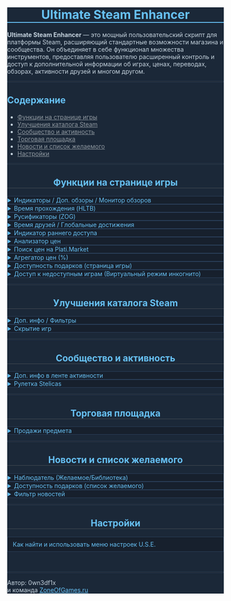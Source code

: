 <div style="color: #c6d4df; background-color: #1b2838;">
<center>
<h1 style="color: #67c1f5; border-bottom: 2px solid #67c1f5;">Ultimate Steam Enhancer</h1>
</center>
<p><strong>Ultimate Steam Enhancer</strong> — это мощный пользовательский скрипт для платформы Steam, расширяющий стандартные возможности магазина и сообщества. Он объединяет в себе функционал множества инструментов, предоставляя пользователю расширенный контроль и доступ к дополнительной информации об играх, ценах, переводах, обзорах, активности друзей и многом другом.
</p>
<hr style="border: 1px solid #2a3f5a;">
<h2 style="color: #67c1f5;">Содержание</h2>
<ul>
<li><a href="#gamePage_features" style="color: #8f98a0;">Функции на странице игры</a></li>
<li><a href="#catalog_features" style="color: #8f98a0;">Улучшения каталога Steam</a></li>
<li><a href="#community_features" style="color: #8f98a0;">Сообщество и активность</a></li>
<li><a href="#market_features" style="color: #8f98a0;">Торговая площадка</a></li>
<li><a href="#news_wishlist_features" style="color: #8f98a0;">Новости и список желаемого</a></li>
<li><a href="#main_settings" style="color: #8f98a0;">Настройки</a></li>
</ul>
<hr style="border: 1px solid #2a3f5a;">
<div id="gamePage_features">
<h2 style="color: #67c1f5; border-bottom: 1px solid #444a52;">
<center>Функции на странице игры</center>
</h2>
<details style="background-color: #17202d; border: 1px solid #2a3f5a;"><summary style="color: #67c1f5;">Индикаторы / Доп. обзоры / Монитор обзоров</summary><div style="border-top: 1px solid #2a3f5a;">
<p><strong>Что делает:</strong></p>
<ol>
<li>Отображает значки-индикаторы наличия русского языка (интерфейс, озвучка, субтитры) прямо на странице игры.</li>
<br>
<li>Добавляет под стандартными обзорами блок с расширенной статистикой<br>(загружается по щелчку или автоматически, если включена опция):
<ul>
<li><strong>Тотальные:</strong> Все обзоры Steam (включая активации ключами).</li>
<li><strong>Безкитайские:</strong> Обзоры за исключением написанных на китайском языке.</li>
<li><strong>Русские:</strong> Только обзоры на русском языке.</li>
</ul>
</li>
<br>
<center><img src="https://i.imgur.com/fcdZh8b.png" alt="[Пример индикаторов и дополнительных обзоров на странице игры]" style="border: 1px solid #333;"></center>
<br>
<li>Модальные окна:
<ul>
<li>При щелчке по строке "Русские" открывается окно с актуальными <strong>русскоязычными обзорами</strong> для этой игры.</li>
<img src="https://i.imgur.com/MOEyAlM.png" alt="[Модальное окно с русскоязычными обзорами]" style="border: 1px solid #333;">
<br>
<li>При щелчке по строке "Тотальные" открывается окно <strong>"Глобальный монитор обзоров"</strong>. Этот инструмент позволяет собрать (по кнопке "Собрать") и визуализировать статистику обзоров по <strong>27 языкам</strong> Steam. Он показывает таблицу с рейтингом языков по количеству обзоров и доле в общей массе, а также интерактивную круговую диаграмму для наглядного представления.</li>
<img src="https://i.imgur.com/2azVyAW.png" alt="[Глобальный монитор обзоров с таблицей и диаграммой]" style="border: 1px solid #333;">
</ul>
</li>
</ol>
<div style="margin-top: 15px; margin-left: 15px; margin-right: 15px; margin-bottom: 10px; padding: 10px; background-color: rgba(255, 179, 0, 0.1); border: 1px solid rgba(255, 179, 0, 0.4); border-radius: 4px; font-size: 0.95em; line-height: 1.4;">
<p style="margin: 0 0 5px 0; font-weight: bold; color: #FFB300;">⚠️ Важное замечание о зависимостях:</p>
<p style="margin: 0; color: #c6d4df;">Отключение этого модуля приведет к автоматическому отключению или нарушению корректной работы модулей «Время прохождения (HLTB)», «Русификаторы (ZOG)» и «Время друзей / Глобальные достижения», так как они критически зависят от его функционала по отображению элементов на странице игры.</p>
</div>
</div>
</details>
<details style="background-color: #17202d; border: 1px solid #2a3f5a;"><summary style="color: #67c1f5;">Время прохождения (HLTB)</summary><div style="border-top: 1px solid #2a3f5a;"><p><strong>Что делает:</strong><br>Добавляет компактный блок с информацией о времени прохождения игры, полученной с популярного сайта HowLongToBeat.com.</p>
<p>Показывает среднее время для разных стилей:</p>
<ul>
<li>Только основной сюжет.</li>
<li>Сюжет + дополнительные задания.</li>
<li>Полное прохождение (100%).</li>
<li>Усредненное время для всех стилей.</li>
</ul>
<p>Рядом со временем указывается количество игроков, на чьих данных основана статистика.<br>Поиск игры в базе HLTB идет по названию, при неоднозначности предлагается выбор из похожих вариантов.</p>
<center><img src="https://i.imgur.com/6tgxA2s.png" alt="[Пример отображения времени прохождения с HowLongToBeat]" style="border: 1px solid #333;"></center>
</div>
</details>
<details style="background-color: #17202d; border: 1px solid #2a3f5a;"><summary style="color: #67c1f5;">Русификаторы (ZOG)</summary><div style="border-top: 1px solid #2a3f5a;"><p><strong>Что делает:</strong><br>Добавляет блок с информацией о наличии русификаторов для игры на сайте ZoneOfGames.ru.</p>
<p>В блоке отображается:</p>
<ul>
<li>Название игры (ведет на страницу игры в базе ZOG).</li>
<li>Список доступных русификаторов. Каждая запись является ссылкой на соответствующий файл/страницу на ZOG.</li>
<li>Если переводы не найдены, выводится соответствующее сообщение.</li>
</ul>
<p>Поиск происходит в <strong>реальном времени</strong>. Скрипт автоматически определяет название игры, выполняет поиск по алфавитному указателю на ZoneOfGames.ru и предлагает вам выбрать наиболее точное совпадение.</p>
<center><img src="https://i.imgur.com/XgAVWAp.png" alt="[Пример отображения информации о русификаторах с ZOG]" style="border: 1px solid #333;"></center>
</div>
</details>
<details style="background-color: #17202d; border: 1px solid #2a3f5a;"><summary style="color: #67c1f5;">Время друзей / Глобальные достижения</summary><div style="border-top: 1px solid #2a3f5a;"><p><strong>Что делает:</strong><br>Отображает блок с информацией о времени, которое ваши друзья провели в этой игре, а также о статистике глобальных достижений Steam.</p>
<p><strong>Время друзей:</strong></p>
<ul>
<li>Максимальное время прохождения (И ник друга со ссылкой).</li>
<li>Среднее время прохождения (и указание количества друзей, по которым высчитывалось среднее).</li>
<li>Минимальное время прохождения.</li>
</ul>
<p><strong>Глобальные достижения:</strong></p>
<ul>
<li>Процент "платины" (процент получивших самое редкое достижение).</li>
<li>Средний прогресс выполнения всех достижений.</li>
</ul>
<p>Данные загружаются при раскрытии блока.</p>
<center><img src="https://i.imgur.com/9TaMCbZ.png" alt="[Пример отображения времени друзей и статистики достижений]" style="border: 1px solid #333;"></center>
<p><strong>Модуль адаптирован для работы на страницах недоступных игр</strong>, открытых с помощью "виртуального режима инкогнито", и отображает на них информацию о друзьях, владеющих игрой.</p>
        <center><img src="https://i.imgur.com/6jbZ03L.png" alt="[Изображение: Пример]" style="max-width: 100%; height: auto; border-radius: 4px; border: 1px solid #333; margin-top: 10px; margin-bottom: 10px; display: block; margin-left: auto; margin-right: auto;"></center>
</div>
</details>
<details style="background-color: #17202d; border: 1px solid #2a3f5a;"><summary style="color: #67c1f5;">Индикатор раннего доступа</summary><div style="border-top: 1px solid #2a3f5a;"><p><strong>Что делает:</strong><br>Показывает небольшую плашку над изображением игры с информацией о статусе раннего доступа (Early Access).</p>
<ul>
<li><strong>Если игра еще в раннем доступе:</strong> Отображается, сколько времени игра уже находится в нем<br>(например, "В раннем доступе уже 1 год и 3 месяца").</li>
<img src="https://i.imgur.com/6iGlcTf.png" alt="[Пример индикатора для игры в активном раннем доступе]" style="border: 1px solid #333;">
<br>
<li><strong>Если игра вышла из раннего доступа:</strong> Отображается, сколько времени игра провела в нем до релиза<br>(например, "Вышла спустя 2 года раннего доступа").</li>
<img src="https://i.imgur.com/SPzJrpi.png" alt="[Пример индикатора для игры, вышедшей из раннего доступа]" style="border: 1px solid #333;">
</ul>
<p>Расчет времени динамический. Использует даты со страницы Steam.<br>А также может подтягивать дату старта раннего доступа из собственной базы для вышедших игр, если Steam ее не показывает.</p>
</div>
</details>
<details style="background-color: #17202d; border: 1px solid #2a3f5a;"><summary style="color: #67c1f5;">Анализатор цен</summary><div style="border-top: 1px solid #2a3f5a;">
<p><strong>Что делает:</strong><br>Добавляет кнопку "Анализатор цен" на страницу игры. Этот инструмент позволяет анализировать региональные цены двумя способами:<br>в рублях (по умолчанию) и в долларах США (переключаемый режим).</p>
<p>После нажатия кнопки "Сбор данных" в специальном окне, модуль выполняет следующее в зависимости от выбранного режима:</p>
<div style="margin-top: 10px; margin-bottom: 10px;">
<h4 style="color: #67c1f5; margin-bottom: 5px; margin-top:0;">Режим Рублей (по умолчанию):</h4>
<ul>
<li>Определяет AppID текущей игры и запрашивает цены через официальное API Steam (<code>IStoreBrowseService/GetItems</code>) для множества регионов.</li>
<li>В качестве базы для расчета <strong>рекомендованной рублевой цены</strong> используется цена в США (USD).</li>
<li>Цены из всех регионов, включая Россию, <strong>конвертируются в рубли</strong> по актуальным обменным курсам для прямого сопоставления.</li>
<li>Производится ключевое сравнение: фактическая цена в российском Steam сопоставляется с <strong>официально рекомендованной Valve ценой для России</strong>. Отклонения подсвечиваются.</li>
<li>Отображается <strong>рейтинг российской цены</strong> среди всех проанализированных стран, позволяя увидеть её место от самой дешёвой к самой дорогой в рублевом эквиваленте.</li>
</ul>
</div>
<div style="margin-bottom: 10px;">
<h4 style="color: #67c1f5; margin-bottom: 5px; margin-top:0;">Режим Долларов США (переключаемый):</h4>
<ul>
<li>Активируется кнопкой "USD" в окне анализатора. Интерфейс и названия валют <strong>переключаются на английский язык</strong>.</li>
<li>Цены всех регионов также запрашиваются через API Steam и <strong>конвертируются в доллары США</strong>.</li>
<li>Цена в США используется как <strong>базовый ориентир (100%)</strong> для сравнения с ценами других регионов.</li>
<li>Отображается <strong>процентное отклонение</strong> цен других регионов от цены в США.</li>
<li>Представляется общий рейтинг всех региональных цен в долларовом эквиваленте.</li>
<li>Этот режим полезен для оценки ценовой политики при общении с разработчиками/издателями.</li>
</ul>
</div>
<p><i>Примечание: Если игра в США бесплатна или цена для нее не найдена, возможности анализа в обоих режимах могут быть ограничены. Вся собранная информация представляется в модальном окне.</i></p>
<div style="background-color: rgba(103, 193, 245, 0.1); border: 1px solid rgba(103, 193, 245, 0.35); padding: 10px; margin-top:15px; border-radius: 4px;">
<p style="color: #67c1f5; font-weight: bold; margin-top:0; margin-bottom:5px;">⚠️ Важная информация:</p>
<p style="color: #c6d4df; margin-bottom:0; margin-top:0;">Каждый полный сбор данных подразумевает отправку <strong>~41 запроса</strong> к серверам Steam (точное количество зависит от числа доступных регионов). Пожалуйста, используйте эту функцию обдуманно. Частое нажатие кнопки на разных играх в течение короткого периода времени может привести к временному ограничению доступа к API Steam (обычно на 5-15 минут).</p>
</div><br>
<center><img src="https://i.imgur.com/OzebvaA.png" alt="[Пример работы анализатора региональных цен]" style="border: 1px solid #333; max-width: 100%; height: auto;"></center>
</div>
</details>
<details style="background-color: #17202d; border: 1px solid #2a3f5a;"><summary style="color: #67c1f5;">Поиск цен на Plati.Market</summary><div style="border-top: 1px solid #2a3f5a;"><p><strong>Что делает:</strong><br>Добавляет кнопку "Plati" рядом с кнопкой "В желаемое" на странице игры.<br>Нажатие открывает полноэкранное окно для поиска предложений по этой игре на торговой площадке Plati.Market.</p>
<p><strong>Возможности окна поиска:</strong></p>
<ul>
<li>Автозаполнение поиска названием текущей игры.</li>
<li>Ручной ввод и поиск.</li>
<li>Подсказки при вводе (API Plati).</li>
<li>Сортировка по цене, продажам, релевантности, названию, дате, рейтингу продавца и др.</li>
<li>Фильтрация по цене (RUR, USD, EUR, UAH), продажам, рейтингу, наличию плохих отзывов/возвратов, участию в скидках, дате добавления.</li>
<li>Исключение товаров по ключевым словам (панель справа).</li>
<li>Сохранение фильтров, сортировки, валюты и исключений.</li>
</ul>
<p>Используются официальные API Plati.Market.</p>
<center><img src="https://i.imgur.com/j1TGmY8.png" alt="[Модальное окно поиска цен на Plati.Market]" style="border: 1px solid #333;"></center>
</div>
</details>
<details style="background-color: #17202d; border: 1px solid #2a3f5a;"><summary style="color: #67c1f5;">Агрегатор цен (%)</summary><div style="border-top: 1px solid #2a3f5a;"><p><strong>Что делает:</strong><br>Добавляет кнопку "%" рядом с кнопкой "В желаемое" на странице игры.<br>Нажатие открывает модальное окно с ценами на эту игру из различных цифровых магазинов.</p>
<p><strong>Возможности окна агрегатора:</strong></p>
<ul>
<li>Отображение предложений из магазинов: SteamBuy, Playo, SteamPay, Gabestore, GamersBase, Igromagaz, GamesForFarm, Gamazavr, GameRay, KupiKod, KeysForGamers, Zaka-zaka, Buka, GGSEL, Plati.Market и текущей страницы Steam.</li>
<li>Конвертация валют: Возможность переключения отображения всех цен между рублями (RUB) и долларами США (USD).</li>
<li>Сортировка по цене, проценту скидки, сумме скидки, названию.</li>
<li>Фильтрация по диапазону цен, проценту и сумме скидки, наличию скидки, названию (слова через ";"), магазинам.</li>
<li>Исключение товаров по ключевым словам.</li>
<li>Сохранение состояния фильтров, сортировки и исключений.</li>
<li>Экспорт и импорт списка исключений для удобного переноса и резервного копирования.</li>
</ul>
<details style="background-color: #111a24; border: 1px solid #2a3f5a; margin-top: 15px; margin-bottom: 15px; padding: 5px 10px; border-radius: 3px;"><summary style="color: #8f98a0; cursor: pointer;">Список рекомендуемых исключений</summary>
<div style="border-top: 1px solid #2a3f5a; margin-top: 8px; padding-top: 8px;">
<p style="margin-top: 0; color: #c6d4df;">Нажмите кнопку импорта (<strong>→</strong>) и вставьте в появившееся окно следующий текст:</p>
<pre style="background-color: #10151d; border: 1px solid #333; padding: 10px; border-radius: 4px; font-family: Consolas, 'Courier New', monospace; font-size: 0.9em; white-space: pre-wrap; word-break: break-all; color: #c6d4df;">онлайн,оффлайн,dlc,аккаунт,ps4,xbox,digi361,ibloodrue,mangarded,siparisapp,multimarket,trustytop,cyber steam shop,boostgame,cloud-gaming.store,promarket88,offline,-seyter-,paul fox,sirdjinn,аренда,4ilgames,keks12,damhubmarket,nt-store,ps5,@mediasoft,dofamine game,hactier,alz0n,top-games,solo29,nerd shop,1gamestore,tobeclosertoyou</pre>
</div>
</details>
<p>Использует различные методы для получения цен (API, парсинг HTML).</p>
<center><img src="https://i.imgur.com/DcidcTe.png" alt="[Пример интерфейса агрегатора цен]" style="border: 1px solid #333;"></center>
</div>
</details>
<details style="background-color: #17202d; border: 1px solid #2a3f5a;"><summary style="color: #67c1f5;">Доступность подарков (страница игры)</summary><div style="border-top: 1px solid #2a3f5a;"><p><strong>Что делает:</strong><br>Добавляет кнопку "GIFT" в блок с кнопкой "В желаемое" на странице игры.</p>
<p>Нажатие открывает окно, где можно:</p>
<ul>
<li>Выбрать регион друга из списка.</li>
<li>Нажать "Узнать", чтобы запросить цену игры в этом регионе.</li>
<li>Увидеть цену друга (сконвертированную в вашу валюту), процент разницы и вердикт (<span style="color:#77dd77;">Можно подарить</span> / <span style="color:#ff6961;">Нельзя подарить</span>), основанный на правилах Steam о разнице цен (±10%).</li>
</ul>
<p>Использует те же механизмы получения цен и курсов валют, что и помощник для списка желаемого.</p>
<center><img src="https://i.imgur.com/jDdf4pR.png" alt="[Пример работы помощника подарков на странице игры]" style="border: 1px solid #333;"></center>
</div>
</details>
<details style="background-color: #17202d; border: 1px solid #2a3f5a;"><summary style="color: #67c1f5;">Доступ к недоступным играм (Виртуальный режим инкогнито)</summary><div style="border-top: 1px solid #2a3f5a;"><p><strong>Что делает:</strong><br>Позволяет просматривать страницы игр, недоступных в вашем регионе (которые обычно показывают ошибку "Ой, извините..."), и использовать на них большинство функций расширения.</p>
<center><img src="https://i.imgur.com/TGmRkOP.png" alt="[Пример работы виртуального режима инкогнито]" style="border: 1px solid #333; max-width: 100%; height: auto;"></center>
<p><strong>Принцип работы:</strong></p>
<ul>
<li>При заходе на заблокированную страницу скрипт автоматически в фоновом режиме получает временную анонимную сессию от Steam.</li>
<li>Используя эту сессию, он запрашивает страницу игры для другого региона (США), но с русским языком.</li>
<li>Скрипт автоматически проходит проверку возраста, если она требуется.</li>
<li>Полученный "разблокированный" код страницы полностью заменяет собой содержимое текущей вкладки, позволяя вам видеть полноценную страницу игры, не покидая ее.</li>
<li>После этого все модули U.S.E. перезапускаются, чтобы корректно работать на новой странице.</li>
</ul>
<div style="background-color: rgba(103, 193, 245, 0.1); border: 1px solid rgba(103, 193, 245, 0.35); padding: 10px; margin-top:15px; border-radius: 4px;">
<p style="color: #67c1f5; font-weight: bold; margin-top:0; margin-bottom:5px;">⚠️ Легитимность и безопасность:</p>
<p style="color: #c6d4df; margin-bottom:0; margin-top:0;">Данный метод <strong>не нарушает правила Steam</strong>, так как не использует VPN/прокси, а лишь задействует встроенную функцию Steam для просмотра страниц под другим регионом (<code>?cc=us</code>) в изолированной сессии. Это предназначено <strong>только для просмотра</strong>, совершить покупку таким образом невозможно.</p>
</div><br>
<center><img src="https://i.imgur.com/PpjV7oc.png" alt="[Пример работы виртуального режима инкогнито]" style="border: 1px solid #333; max-width: 100%; height: auto;"></center>
</div>
</details>
</div>
<hr style="border: 1px solid #2a3f5a;">
<div id="catalog_features">
<h2 style="color: #67c1f5; border-bottom: 1px solid #444a52;">
<center>Улучшения каталога Steam</center>
</h2>
<details style="background-color: #17202d; border: 1px solid #2a3f5a;"><summary style="color: #67c1f5;">Доп. инфо / Фильтры</summary><div style="border-top: 1px solid #2a3f5a;"><p><strong>Что делает:</strong><br>Расширяет функционал страницы поиска по каталогу Steam (<a href="https://store.steampowered.com/search/" target="_blank" style="color:#67c1f5;">store.steampowered.com/search/</a>).</p>
<p><strong>При наведении:</strong></p>
<ul>
<li>Появляется всплывающая подсказка слева от строки игры с подробной информацией:<br>издатели, разработчики, серия, отзывы (% и кол-во), статус раннего доступа, поддержка языков, первые 5 меток, краткое описание.</li>
<img src="https://i.imgur.com/U7DYIvJ.png" alt="[Пример дополнительной информации об игре в каталоге]" style="border: 1px solid #333;">
</ul>
<hr style="border: 1px solid #2a3f5a;">
<p><strong>Фильтры (панель справа):</strong></p>
<ul>
<li><strong>Русский перевод:</strong>
<ul>
<li><em>Только текст:</em> Игры с рус. интерфейсом/субтитрами (без озвучки).</li>
<li><em>Озвучка:</em> Игры с русской озвучкой.</li>
<li><em>Без перевода:</em> Игры без русского языка.</li>
</ul>
<img src="https://i.imgur.com/nLfsBzR.png" alt="[Пример фильтрации по русскому переводу в каталоге]" style="border: 1px solid #333;">
</li>
<br>
<li><strong>DLC:</strong>
<ul>
<li><em>Только ваши DLC:</em> Показывает только DLC для игр, которые есть в вашей библиотеке<br>(сами DLC подсвечиваются фиолетовым фоном).</li>
</ul>
<img src="https://i.imgur.com/MqjuXoD.png" alt="[Пример фильтрации DLC в каталоге]" style="border: 1px solid #333;">
</li>
</ul>
<p>Фильтры применяются динамически по мере получения данных от API.</p>
</div>
</details>
<details style="background-color: #17202d; border: 1px solid #2a3f5a;"><summary style="color: #67c1f5;">Скрытие игр</summary><div style="border-top: 1px solid #2a3f5a;"><p><strong>Что делает:</strong><br>Добавляет инструменты для массового скрытия неинтересующих игр прямо со страницы поиска по каталогу.</p>
<p><strong>Элементы интерфейса:</strong></p>
<ul>
<li>Счетчик отображаемых игр (слева вверху).</li>
<li>Чекбокс слева от каждой игры (кроме уже купленных/скрытых/в желаемом) для отметки на скрытие.</li>
<li>Кнопка "Скрыть выбранное" (слева вверху).</li>
</ul>
<p><strong>Принцип работы:</strong></p>
<ol>
<li>Отмечаете чекбоксами игры, которые хотите скрыть.</li>
<li>Нажимаете "Скрыть выбранное".</li>
<li>Скрипт добавляет эти игры в ваш официальный список игнорируемых в Steam и удаляет их элементы со страницы.</li>
</ol>
<p>В отличие от стандартного механизма Steam, элементы полностью удаляются из DOM, что улучшает производительность при работе с большим количеством результатов.</p>
<p><strong>Внимание:</strong> Рекомендуется использовать только при необходимости массового скрытия.<br>Для обычного просмотра каталога лучше отключать эту опцию.</p>
<center><img src="https://i.imgur.com/uCA8x2P.png" alt="[Пример системы скрытия игр в каталоге]" style="border: 1px solid #333;"></center>
</div>
</details>
</div>
<hr style="border: 1px solid #2a3f5a;">
<div id="community_features">
<h2 style="color: #67c1f5; border-bottom: 1px solid #444a52;">
<center>Сообщество и активность</center>
</h2>
<details style="background-color: #17202d; border: 1px solid #2a3f5a;"><summary style="color: #67c1f5;">Доп. инфо в ленте активности</summary><div style="border-top: 1px solid #2a3f5a;"><p><strong>Что делает:</strong><br>Добавляет всплывающую подсказку при наведении на название игры в вашей ленте активности Steam (<a href="https://steamcommunity.com/my/home" target="_blank" style="color:#67c1f5;">steamcommunity.com/my/home</a>).</p>
<p>Подсказка содержит подробную информацию об игре, аналогичную той, что показывается в каталоге поиска:</p>
<ul>
<li>Название и изображение-шапка.</li>
<li>Дата выхода.</li>
<li>Издатели, разработчики, серия игр.</li>
<li>Отзывы (% и кол-во).</li>
<li>Статус раннего доступа.</li>
<li>Поддержка русского и английского языков.</li>
<li>Первые 5 меток.</li>
<li>Краткое описание.</li>
</ul>
<p>Данные загружаются через API Steam.</p>
<center><img src="https://i.imgur.com/xE75iU8.png" alt="[Пример дополнительной информации в ленте активности Steam]" style="border: 1px solid #333;"></center>
</div>
</details>
<details style="background-color: #17202d; border: 1px solid #2a3f5a;"><summary style="color: #67c1f5;">Рулетка Stelicas</summary><div style="border-top: 1px solid #2a3f5a;">
<p><strong>Что делает:</strong><br>Добавляет блок "Рулетка Stelicas" на страницу вашей активности Steam (<a href="https://steamcommunity.com/my/home" target="_blank" style="color:#67c1f5;">steamcommunity.com/my/home</a>). Позволяет загрузить CSV-файл, сгенерированный приложением <a href="https://github.com/0wn3dg0d/Stelicas" target="_blank" style="color:#67c1f5;">Stelicas</a>, применить к нему разнообразные фильтры и случайным образом выбрать игру из вашей коллекции.</p>
<p><strong>Возможности:</strong></p>
<ul style="margin-left: 20px; padding-left: 5px; list-style-type: disc;">
<li style="margin-bottom: 0.5em;">Загрузка CSV-данных из Stelicas (содержащих информацию о ваших играх и коллекциях).</li>
<li style="margin-bottom: 0.5em;"><strong>Система фильтрации:</strong> по категориям коллекций Stelicas, дате выхода, пользовательским тегам, поддержке русского языка (интерфейс, субтитры, озвучка), а также по диапазонам количества отзывов и общего рейтинга игры.</li>
<li style="margin-bottom: 0.5em;">Анимированная рулетка для выбора случайной игры из отфильтрованного списка.</li>
<li style="margin-bottom: 0.5em;">Возможность включить приоритет по отзывам и рейтингу, чтобы игры с лучшими показателями имели больше шансов на выпадение.</li>
<li style="margin-bottom: 0.5em;">Переключение в режим <strong>просмотра всей отфильтрованной подборки</strong> игр в виде удобных карточек (изображение и название).</li>
<li style="margin-bottom: 0.5em;">Отображение подробной информации о выбранной (или просматриваемой в подборке) игре: постер, название, рейтинг и количество отзывов, краткое описание, основные теги, точная дата выхода, разработчики/издатели, информация о поддержке русского языка.</li>
<li style="margin-bottom: 0.5em;">Прямые ссылки на страницу игры в сообществе Steam и для её запуска через протокол <code>steam://run/&lt;AppID&gt;</code>.</li>
</ul>
<p><strong>Как пользоваться:</strong></p>
<ul style="margin-left: 20px; padding-left: 5px; list-style-type: disc;">
<li style="margin-bottom: 0.5em;">Подробная инструкция по подготовке CSV-файла и использованию всех функций рулетки доступна по нажатию на значок вопроса <strong>?</strong> в правом верхнем углу окна самой рулетки.</li>
</ul>
<p><em>Примечание: Качество работы и полнота информации в рулетке напрямую зависят от корректности и актуальности данных в предоставленном CSV-файле из Stelicas.</em></p>
<center><img src="https://i.imgur.com/KDfW10m.png" alt="Пример модального окна Рулетки Stelicas с фильтрами" style="max-width: 90%; height: auto; margin-top: 10px; border: 1px solid #333; border-radius: 4px;"></center>
</div>
</details>
</div>
<hr style="border: 1px solid #2a3f5a;">
<div id="market_features">
<h2 style="color: #67c1f5; border-bottom: 1px solid #444a52;">
<center>Торговая площадка</center>
</h2>
<details style="background-color: #17202d; border: 1px solid #2a3f5a;"><summary style="color: #67c1f5;">Продажи предмета</summary><div style="border-top: 1px solid #2a3f5a;"><p><strong>Что делает:</strong><br>Добавляет информационный блок на страницу предмета на торговой площадке Steam (<a href="https://steamcommunity.com/market/" target="_blank" style="color:#67c1f5;">steamcommunity.com/market/</a>).</p>
<p>Блок содержит:</p>
<ul>
<li>Таблицу с историей продаж по годам:
<ul>
<li>Общая сумма продаж за год (в рублях).</li>
<li>Примерная сумма, полученная разработчиком игры.</li>
<li>Примерная сумма, полученная Valve.</li>
</ul>
</li>
<li>Итоговую сумму продаж за все время.</li>
<li>Итоговые суммы, полученные разработчиком и Valve.</li>
</ul>
<p>Данные загружаются через API истории цен Steam.</p>
<center><img src="https://i.imgur.com/ZPnzyNH.png" alt="[Пример информации об исторических продажах на торговой площадке]" style="border: 1px solid #333;"></center>
</div>
</details>
</div>
<hr style="border: 1px solid #2a3f5a;">
<div id="news_wishlist_features">
<h2 style="color: #67c1f5; border-bottom: 1px solid #444a52;">
<center>Новости и список желаемого</center>
</h2>
<details style="background-color: #17202d; border: 1px solid #2a3f5a;"><summary style="color: #67c1f5;">Наблюдатель (Желаемое/Библиотека)</summary><div style="border-top: 1px solid #2a3f5a;">
    <p><strong>Что делает:</strong><br>Отслеживает изменения в вашем списке желаемого Steam и в вашей библиотеке игр, отображает календарь релизов.</p>
    <p><strong>Основные функции:</strong></p>
    <ol style="margin-left: 20px; padding-left: 5px; list-style-type: decimal;">
        <li style="margin-bottom: 0.7em;">В правом верхнем углу страниц Steam появляется кнопка "Наблюдатель".</li>
        <li style="margin-bottom: 0.7em;"><strong>Индикаторы статуса (Ж/Б):</strong> Показывают, как давно обновлялись данные для <strong>Ж</strong>елаемого и <strong>Б</strong>иблиотеки.</li>
        <li style="margin-bottom: 0.7em;"><strong>Счетчик уведомлений:</strong> Показывает количество новых (непрочитанных) изменений.</li>
        <li style="margin-bottom: 0.7em;"><strong>Панель уведомлений (по щелчку на кнопку):</strong>
            <ul style="margin-top: 0.8em; margin-left: 15px; list-style-type: disc;">
                <li style="margin-bottom: 0.5em;">Кнопка "Обновить" для ручного запуска проверки (использует Steam API).</li>
                <li style="margin-bottom: 0.5em;"><strong>Настройки (значок ⚙️):</strong> Открывает выпадающее меню с опциями:
                    <ul style="margin-top: 0.5em; margin-left: 15px; list-style-type: square;">
                        <li style="margin-bottom: 0.3em;"><strong>Список желаемого / Библиотека:</strong> Позволяют включать/отключать проверку для каждой из секций.</li>
                        <li style="margin-bottom: 0.3em;"><strong>Перепроверять игры с русским:</strong> <em>(Опция для Библиотеки)</em>. По умолчанию включена. Если её <strong>отключить</strong>, скрипт пропустит проверку игр, для которых уже известно о наличии <strong>любой</strong> русской локализации. Это значительно ускоряет повторные обновления.</li>
                        <li style="margin-bottom: 0.3em;"><strong>...только без полной локализации:</strong> <em>(Доступна, если предыдущая опция отключена)</em>. Если включить, то из повторной проверки будут исключаться только игры с <strong>полной</strong> локализацией (интерфейс+озвучка+субтитры). Игры с частичным переводом продолжат проверяться.</li>
                    </ul>
                </li>
                <li style="margin-bottom: 0.5em;">Список изменений:
                    <ul style="margin-top: 0.5em; margin-left: 15px; list-style-type: square;">
                        <li style="margin-bottom: 0.3em;"><strong>Список желаемого:</strong> Изменение даты выхода, статуса раннего доступа или русского языка.</li>
                        <li style="margin-bottom: 0.3em;"><strong>Библиотека:</strong> Выход игры из раннего доступа, появление/изменение русского языка (и тип локализации).</li>
                    </ul>
                </li>
                <li style="margin-bottom: 0.5em;">Кнопки для отметки уведомления как прочитанного (конверт) или удаления (крестик).</li>
                <li style="margin-bottom: 0.5em;">Кнопка "Очистить" для удаления всех уведомлений.</li>
                <li style="margin-bottom: 0.5em;">Кнопка "Календарь".</li>
                <li style="margin-bottom: 0.5em;">Кнопка "Хранилище" для очистки сохраненных данных.</li>
            </ul>
         </li><br>
         <center><img src="https://i.imgur.com/BpuDq6U.png" alt="Пример Трекера 1" style="max-width: 90%; height: auto; margin-top: 10px; display: block; margin-left: auto; margin-right: auto; border: 1px solid #333;"></center>
         <hr style="border: none; border-top: 1px solid #444a52; margin: 1.5em 0;">
         <li style="margin-bottom: 0.7em;"><strong>Календарь релизов (по щелчку на кнопку "Календарь"):</strong>
            <ul style="margin-top: 0.8em; margin-left: 15px; list-style-type: disc;">
                <li style="margin-bottom: 0.5em;">Отображает игры из вашего списка желаемого в виде календаря по месяцам.</li>
                <li style="margin-bottom: 0.5em;">Показывает игры с точными датами выхода в будущем.</li>
                <li style="margin-bottom: 0.5em;">Для игр с примерной датой (месяц, квартал, год) отображается подсказка при наведении.</li>
                <li style="margin-bottom: 0.5em;">Позволяет подгружать следующие месяцы.</li>
            </ul>
         </li><br>
<center><img src="https://i.imgur.com/b5PDYG3.png" alt="Пример Календаря" style="max-width: 90%; height: auto; margin-top: 10px; display: block; margin-left: auto; margin-right: auto; border: 1px solid #333;"></center>
         <hr style="border: none; border-top: 1px solid #444a52; margin: 1.5em 0;">
          <li style="margin-bottom: 0.7em;"><strong>Хранилище (по щелчку на кнопку "Хранилище"):</strong>
            <ul style="margin-top: 0.8em; margin-left: 15px; list-style-type: disc;">
                <li style="margin-bottom: 0.5em;">Позволяет очистить кэш дат/статусов для списка желаемого или для игр библиотеки.</li>
            </ul>
         </li><br>
<center><img src="https://i.imgur.com/nI6Uoo0.png" alt="Пример Хранилища" style="max-width: 90%; height: auto; margin-top: 10px; display: block; margin-left: auto; margin-right: auto; border: 1px solid #333;"></center>
    </ol>
    <p>Требует авторизации. Обработка больших списков/библиотек может занять время. Используйте новые опции в настройках для ускорения сканирования библиотеки.</p>
</div>
</details>
<details style="background-color: #17202d; border: 1px solid #2a3f5a;"><summary style="color: #67c1f5;">Доступность подарков (список желаемого)</summary>
<div style="border-top: 1px solid #2a3f5a;"><p><strong>Что делает:</strong><br>Добавляет значок лупы. Позволяет определить, какие игры можно подарить друзьям в других регионах.</p>
<p><strong>Основные функции:</strong></p>
<ul>
<li>Загружает игры из отображаемого списка желаемого и выводит их в виде информативных карточек с возможностью сортировки.</li>
<li>Активирует режим <strong>помощника подарков</strong>:
<ul>
<li>Вы выбираете регион вашего друга.</li>
<li>Скрипт запрашивает цены на игры из списка желаемого для выбранного региона.</li>
<li>Цены друга конвертируются в вашу валюту (используется API курсов валют).</li>
<li>Отображается <strong>разница в цене</strong> между вашим регионом и регионом друга<br>(с цветовой индикацией: <span style="color:#77dd77;">зелёный</span> - можно дарить (разница до ±10%), <span style="color:#ff6961;">красный</span> - нельзя).</li>
<li>Доступен фильтр <strong>"Можно подарить"</strong>, который показывает только те игры, у которых разница в цене до ±10% и которые Steam разрешает покупать в подарок.</li>
</ul>
</li>
</ul>
<p>Это помогает легко найти подходящие и экономически целесообразные подарки для друзей за границей.</p>
<p>Скорость загрузки данных зависит от размера списка желаемого.</p>
<center><img src="https://i.imgur.com/WPbhyPI.png" alt="[Пример работы помощника подарков для списка желаемого]" style="border: 1px solid #333;"></center>
</div>
</details>
<details style="background-color: #17202d; border: 1px solid #2a3f5a;"><summary style="color: #67c1f5;">Фильтр новостей</summary><div style="border-top: 1px solid #2a3f5a;"><p><strong>Что делает:</strong> Позволяет гибко управлять отображением новостей в новостном центре Steam (<a href="https://store.steampowered.com/news/" target="_blank" style="color:#67c1f5;">store.steampowered.com/news/</a>), скрывая неинтересные материалы.</p>
<p><strong>Основные возможности и использование:</strong></p>
<ol style="margin-left: 20px; padding-left: 5px; list-style-type: decimal;">
<li style="margin-bottom: 0.7em;"><strong>Выбор новостей для скрытия:</strong>
<ul>
<li>На каждой новости в правой части изображения появляется крупный квадратный чекбокс.</li>
<li>При установке галочки новость становится полупрозрачной (<em>"мягкое" скрытие</em>)<br>и отмечается для последующего подтверждения скрытия. Повторный щелчок снимает отметку.</li>
</ul>
</li><br>
<li style="margin-bottom: 0.7em;"><strong>Панель управления (справа вверху):</strong>
<ul>
<li>"Скрыть выбранные (X)": Нажатие этой кнопки перемещает все отмеченные (полупрозрачные) новости в постоянное хранилище.<br>Новость исчезает с экрана (или становится затемненной, если включен режим "Показать скрытое").<br>Счетчик в скобках показывает, сколько новостей сейчас выбрано.</li>
<li>"В хранилище: X": Эта надпись показывает общее количество новостей, находящихся в хранилище скрытых новостей.</li>
<li>"Отменить": Появляется после подтверждения скрытия и активна 6 секунд.<br>Позволяет отменить последнее действие по добавлению новостей в хранилище.</li>
<li>"Показать скрытое" / "Спрятать скрытое": Переключатель.<br>Если выбрано "Показать скрытое", новости из вашего хранилища будут отображаться в ленте, но в затемненном виде.<br>В режиме "Спрятать скрытое" они полностью исчезают.</li>
<li>"Хранилище": Открывает модальное окно для управления списком постоянно скрытых новостей.</li>
</ul>
</li>
<br><img src="https://i.imgur.com/iYTtyWk.png" alt="Пример интерфейса фильтра новостей" style="max-width: 90%; height: auto; margin-top: 10px; display: block; margin-left: auto; margin-right: auto; border: 1px solid #333;">
<br><li style="margin-bottom: 0.7em;"><strong>Панель "Хранилище скрытых новостей":</strong>
<ul>
<li>Отображает список всех новостей, добавленных в постоянное хранилище.<br>Для каждой записи указывается название игры, заголовок новости и ее AppID.</li>
<li>"Вернуть": Кнопка напротив каждой записи позволяет удалить новость из хранилища и немедленно отобразить ее в ленте.<br>Чекбокс на этой новости также снова станет активным.</li>
<li>"Очистить хранилище": Удаляет все новости из вашего списка постоянно скрытых. Требует подтверждения.</li>
<li>"Закрыть": Закрывает панель хранилища.</li>
<br><center><img src="https://i.imgur.com/T5pUb9a.png" alt="Пример интерфейса хранилища" style="max-width: 90%; height: auto; margin-top: 10px; display: block; margin-left: auto; margin-right: auto; border: 1px solid #333;"></center>
</ul>
</li>
</ol></div>
</details>
</div>
<hr style="border: 1px solid #2a3f5a;">
<div id="main_settings"><h2 style="color: #67c1f5; border-bottom: 1px solid #444a52;"><center>Настройки</center></h2><div style="color: #8f98a0;"><details style="background-color: #17202d; border: 1px solid #2a3f5a; margin-bottom: 15px;"><summary style="color: #67c1f5; padding: 8px 12px; cursor: pointer; display: block;">Как найти и использовать меню настроек U.S.E.</summary>
<div style="border-top: 1px solid #2a3f5a; padding: 10px 12px;">
<p>Для настройки отдельных модулей скрипта и их параметров используйте меню настроек U.S.E.<br>Оно находится в выпадающем меню вашего профиля Steam (в правом верхнем углу), как показано ниже:</p>
<center><img src="https://i.imgur.com/QUdKoCH.png" alt="[Расположение меню настроек U.S.E. в профиле Steam]" style="border: 1px solid #333; margin-top: 10px; margin-bottom: 15px;"></center>
<p>В открывшемся окне настроек вы сможете включать или отключать модули скрипта:</p>
<center><img src="https://i.imgur.com/oTJeMwz.png" alt="[Пример панели настроек Ultimate Steam Enhancer]" style="border: 1px solid #333; margin-top: 10px; margin-bottom: 10px; max-width: 100%; height: auto;"></center>
</div>

<p style="margin-top: 5px; margin-bottom: 15px;">Также в меню настроек доступны следующие опции:</p>
<details style="background-color: #17202d; border: 1px solid #2a3f5a; margin-bottom: 10px;"><summary style="color: #67c1f5; padding: 8px 12px; cursor: pointer; display: block;">Авто-раскрытие HLTB</summary><div style="border-top: 1px solid #2a3f5a; padding: 10px 12px;"><p>Если включено, блок с информацией о времени прохождения (HLTB) на странице игры будет автоматически раскрываться при загрузке страницы (если основной модуль HLTB включен).</p>
<p>Удобно, если вы всегда хотите видеть эту информацию без лишнего щелчка.</p>
</div>
</details>
<details style="background-color: #17202d; border: 1px solid #2a3f5a; margin-bottom: 10px;"><summary style="color: #67c1f5; padding: 8px 12px; cursor: pointer; display: block;">Авто-загрузка доп. обзоров</summary><div style="border-top: 1px solid #2a3f5a; padding: 10px 12px;"><p>Если включено, блок с дополнительными обзорами (Тотальные, Безкитайские, Русские) на странице игры будет загружаться автоматически при загрузке страницы (если основной модуль 'Индикаторы/Обзоры' включен).</p>
<p>Экономит щелчок, если вам всегда нужна эта статистика.</p>
</div>
</details>
<details style="background-color: #17202d; border: 1px solid #2a3f5a; margin-bottom: 10px;"><summary style="color: #67c1f5; padding: 8px 12px; cursor: pointer; display: block;">Показ инфо об англ. языке</summary><div style="border-top: 1px solid #2a3f5a; padding: 10px 12px;"><p><strong>Функция для переводчиков и интересующихся.</strong> Если включено, в блоках дополнительной информации (в каталоге при наведении и в ленте активности при наведении) будет также отображаться информация о поддержке английского языка (интерфейс, озвучка, субтитры), аналогично русскому.</p>
<p>По умолчанию эта информация скрыта для экономии места.</p>
</div>
</details>
</div>
</details>
</div>
<br>
<hr style="border: 1px solid #2a3f5a;">
<p>Автор: 0wn3df1x<br>и команда <a href="https://www.zoneofgames.ru" target="_blank" style="color:#67c1f5;">ZoneOfGames.ru</a></p>
</div>
</div>
